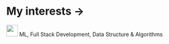 # My interests ->
<img src="https://media.giphy.com/media/WUlplcMpOCEmTGBtBW/giphy.gif" width="30" > ML, Full Stack Development, Data Structure & Algorithms
